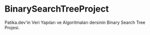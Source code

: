 # BinarySearchTreeProject
Patika.dev'in Veri Yapıları ve Algoritmaları dersinin Binary Search Tree Projesi.
